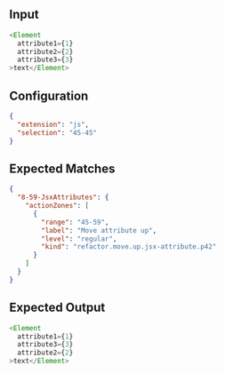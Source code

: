 
## Input
```javascript input
<Element
  attribute1={1}
  attribute2={2}
  attribute3={3}
>text</Element>
```

## Configuration
```json configuration
{
  "extension": "js",
  "selection": "45-45"
}
```

## Expected Matches
```json expected matches
{
  "8-59-JsxAttributes": {
    "actionZones": [
      {
        "range": "45-59",
        "label": "Move attribute up",
        "level": "regular",
        "kind": "refactor.move.up.jsx-attribute.p42"
      }
    ]
  }
}
```

## Expected Output
```javascript expected output
<Element
  attribute1={1}
  attribute3={3}
  attribute2={2}
>text</Element>
```
